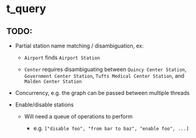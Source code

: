 # t_query

## TODO:

* Partial station name matching / disambiguation, ex:

    - `Airport` finds `Airport Station`

    - `Center` requires disambiguating between `Quincy Center Station`,
    `Government Center Station`, `Tufts Medical Center Station`,
    and `Malden Center Station`

* Concurrency, e.g. the graph can be passed between multiple threads

* Enable/disable stations

    - Will need a queue of operations to perform

        * e.g. `["disable foo", "from bar to baz", "enable foo", ...]`
